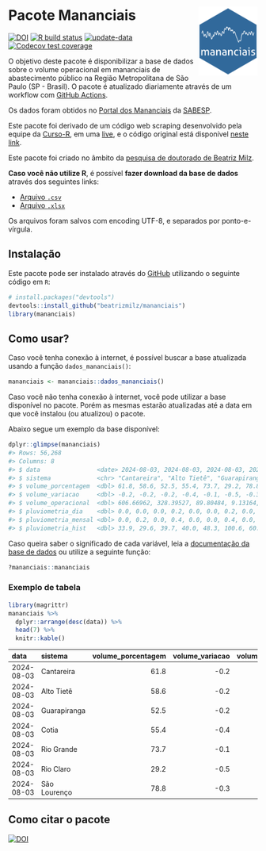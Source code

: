 
<!-- README.md is generated from README.Rmd. Please edit that file -->

# Pacote Mananciais <img src="man/figures/hexlogo.png" align="right" width = "120px"/>

<!-- badges: start -->

[![DOI](https://zenodo.org/badge/DOI/10.5281/zenodo.4733056.svg)](https://doi.org/10.5281/zenodo.4733056)
[![R build
status](https://github.com/beatrizmilz/mananciais/workflows/R-CMD-check/badge.svg)](https://github.com/beatrizmilz/mananciais/actions)
[![update-data](https://github.com/beatrizmilz/mananciais/actions/workflows/2-update_data.yaml/badge.svg)](https://github.com/beatrizmilz/mananciais/actions/workflows/2-update_data.yaml)
[![Codecov test
coverage](https://codecov.io/gh/beatrizmilz/mananciais/branch/master/graph/badge.svg)](https://codecov.io/gh/beatrizmilz/mananciais?branch=master)
<!-- badges: end -->

O objetivo deste pacote é disponibilizar a base de dados sobre o volume
operacional em mananciais de abastecimento público na Região
Metropolitana de São Paulo (SP - Brasil). O pacote é atualizado
diariamente através de um workflow com [GitHub
Actions](https://github.com/beatrizmilz/mananciais/actions).

Os dados foram obtidos no [Portal dos
Mananciais](http://mananciais.sabesp.com.br/Situacao) da
[SABESP](http://site.sabesp.com.br/site/Default.aspx).

Este pacote foi derivado de um código web scraping desenvolvido pela
equipe da [Curso-R](https://www.curso-r.com/), em uma
[live](https://youtu.be/jvZIxrMmOcQ), e o código original está
disponível [neste
link](https://github.com/curso-r/lives/blob/master/drafts/20200730_scraper_sabesp.R).

Este pacote foi criado no âmbito da [pesquisa de doutorado de Beatriz
Milz](https://beatrizmilz.github.io/tese/).

**Caso você não utilize R**, é possível **fazer download da base de
dados** através dos seguintes links:

- [Arquivo
  `.csv`](https://github.com/beatrizmilz/mananciais/raw/master/inst/extdata/mananciais.csv)
- [Arquivo
  `.xlsx`](https://github.com/beatrizmilz/mananciais/blob/master/inst/extdata/mananciais.xlsx?raw=true)

Os arquivos foram salvos com encoding UTF-8, e separados por
ponto-e-vírgula.

## Instalação

Este pacote pode ser instalado através do [GitHub](https://github.com/)
utilizando o seguinte código em `R`:

``` r
# install.packages("devtools")
devtools::install_github("beatrizmilz/mananciais")
library(mananciais)
```

## Como usar?

Caso você tenha conexão à internet, é possível buscar a base atualizada
usando a função `dados_mananciais()`:

``` r
mananciais <- mananciais::dados_mananciais() 
```

Caso você não tenha conexão à internet, você pode utilizar a base
disponível no pacote. Porém as mesmas estarão atualizadas até a data em
que você instalou (ou atualizou) o pacote.

Abaixo segue um exemplo da base disponível:

``` r
dplyr::glimpse(mananciais)
#> Rows: 56,268
#> Columns: 8
#> $ data                <date> 2024-08-03, 2024-08-03, 2024-08-03, 2024-08-03, 2…
#> $ sistema             <chr> "Cantareira", "Alto Tietê", "Guarapiranga", "Cotia…
#> $ volume_porcentagem  <dbl> 61.8, 58.6, 52.5, 55.4, 73.7, 29.2, 78.8, 62.0, 58…
#> $ volume_variacao     <dbl> -0.2, -0.2, -0.2, -0.4, -0.1, -0.5, -0.3, -0.1, -0…
#> $ volume_operacional  <dbl> 606.66962, 328.39527, 89.80484, 9.13164, 82.67675,…
#> $ pluviometria_dia    <dbl> 0.0, 0.0, 0.0, 0.2, 0.0, 0.0, 0.2, 0.0, 0.2, 0.0, …
#> $ pluviometria_mensal <dbl> 0.0, 0.2, 0.0, 0.4, 0.0, 0.0, 0.4, 0.0, 0.2, 0.0, …
#> $ pluviometria_hist   <dbl> 33.9, 29.6, 39.7, 40.0, 48.3, 100.6, 60.8, 33.9, 2…
```

Caso queira saber o significado de cada variável, leia a [documentação
da base de
dados](https://beatrizmilz.github.io/mananciais/reference/mananciais.html)
ou utilize a seguinte função:

``` r
?mananciais::mananciais
```

### Exemplo de tabela

``` r
library(magrittr)
mananciais %>% 
  dplyr::arrange(desc(data)) %>% 
  head(7) %>%
  knitr::kable()
```

| data       | sistema      | volume_porcentagem | volume_variacao | volume_operacional | pluviometria_dia | pluviometria_mensal | pluviometria_hist |
|:-----------|:-------------|-------------------:|----------------:|-------------------:|-----------------:|--------------------:|------------------:|
| 2024-08-03 | Cantareira   |               61.8 |            -0.2 |          606.66962 |              0.0 |                 0.0 |              33.9 |
| 2024-08-03 | Alto Tietê   |               58.6 |            -0.2 |          328.39527 |              0.0 |                 0.2 |              29.6 |
| 2024-08-03 | Guarapiranga |               52.5 |            -0.2 |           89.80484 |              0.0 |                 0.0 |              39.7 |
| 2024-08-03 | Cotia        |               55.4 |            -0.4 |            9.13164 |              0.2 |                 0.4 |              40.0 |
| 2024-08-03 | Rio Grande   |               73.7 |            -0.1 |           82.67675 |              0.0 |                 0.0 |              48.3 |
| 2024-08-03 | Rio Claro    |               29.2 |            -0.5 |            3.98729 |              0.0 |                 0.0 |             100.6 |
| 2024-08-03 | São Lourenço |               78.8 |            -0.3 |           69.94886 |              0.2 |                 0.4 |              60.8 |

## Como citar o pacote

[![DOI](https://zenodo.org/badge/DOI/10.5281/zenodo.4733056.svg)](https://doi.org/10.5281/zenodo.4733056)
